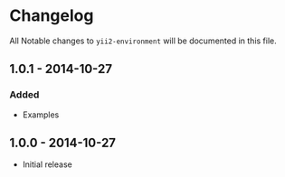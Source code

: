 # Changelog

All Notable changes to `yii2-environment` will be documented in this file.

## 1.0.1 - 2014-10-27

### Added
- Examples

## 1.0.0 - 2014-10-27

- Initial release
